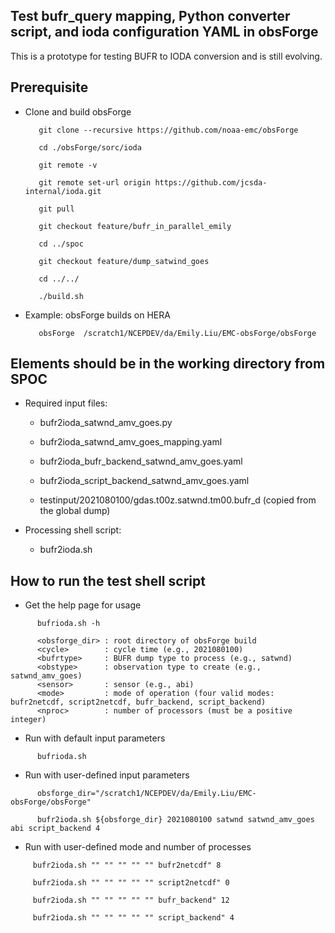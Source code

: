 ## Test bufr_query mapping, Python converter script, and ioda configuration YAML in obsForge
This is a prototype for testing BUFR to IODA conversion and is still evolving.

## Prerequisite
- Clone and build obsForge  

   ```       
      git clone --recursive https://github.com/noaa-emc/obsForge
   
      cd ./obsForge/sorc/ioda
   
      git remote -v
   
      git remote set-url origin https://github.com/jcsda-internal/ioda.git
   
      git pull
   
      git checkout feature/bufr_in_parallel_emily

      cd ../spoc

      git checkout feature/dump_satwind_goes

      cd ../../
   
      ./build.sh
   ```

- Example: obsForge builds on HERA
  
   ```
      obsForge  /scratch1/NCEPDEV/da/Emily.Liu/EMC-obsForge/obsForge
   ```

## Elements should be in the working directory from SPOC
- Required input files:
  
   - bufr2ioda_satwnd_amv_goes.py
     
   - bufr2ioda_satwnd_amv_goes_mapping.yaml
     
   - bufr2ioda_bufr_backend_satwnd_amv_goes.yaml
     
   - bufr2ioda_script_backend_satwnd_amv_goes.yaml
     
   - testinput/2021080100/gdas.t00z.satwnd.tm00.bufr_d (copied from the global dump)

- Processing shell script:
   - bufr2ioda.sh 

## How to run the test shell script
- Get the help page for usage

```
      bufrioda.sh -h

      <obsforge_dir> : root directory of obsForge build
      <cycle>        : cycle time (e.g., 2021080100)
      <bufrtype>     : BUFR dump type to process (e.g., satwnd)
      <obstype>      : observation type to create (e.g., satwnd_amv_goes)
      <sensor>       : sensor (e.g., abi)
      <mode>         : mode of operation (four valid modes: bufr2netcdf, script2netcdf, bufr_backend, script_backend)
      <nproc>        : number of processors (must be a positive integer)
```

- Run with default input parameters 

```
      bufrioda.sh
```

- Run with user-defined input parameters 

```
      obsforge_dir="/scratch1/NCEPDEV/da/Emily.Liu/EMC-obsForge/obsForge"

      bufr2ioda.sh ${obsforge_dir} 2021080100 satwnd satwnd_amv_goes abi script_backend 4 
```

-  Run with user-defined mode and number of processes

```
     bufr2ioda.sh "" "" "" "" "" bufr2netcdf" 8 

     bufr2ioda.sh "" "" "" "" "" script2netcdf" 0 

     bufr2ioda.sh "" "" "" "" "" bufr_backend" 12 

     bufr2ioda.sh "" "" "" "" "" script_backend" 4 
```
